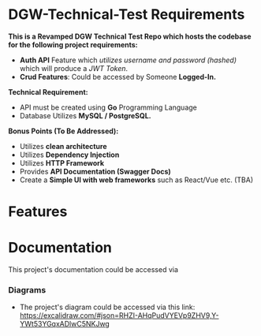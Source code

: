 # DGW-Technical-Test Requirements

**This is a Revamped DGW Technical Test Repo which hosts the codebase for the following project requirements:**
    
- **Auth API** Feature which *utilizes username and password (hashed)* which will produce a *JWT Token*.
- **Crud Features**: Could be accessed by Someone **Logged-In.**

**Technical Requirement:**
- API must be created using **Go** Programming Language
- Database Utilizes **MySQL / PostgreSQL.**

**Bonus Points (To Be Addressed):**
- Utilizes **clean architecture**
- Utilizes **Dependency Injection** 
- Utilizes **HTTP Framework**
- Provides **API Documentation (Swagger Docs)**
- Create a **Simple UI with web frameworks** such as React/Vue etc. (TBA)

# Features


# Documentation

This project's documentation could be accessed via

### Diagrams

- The project's diagram could be accessed via this link: https://excalidraw.com/#json=RHZI-AHqPudVYEVp9ZHV9,Y-YWt53YGqxADlwC5NKJwg